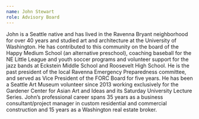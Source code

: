 ```yaml
---
name: John Stewart
role: Advisory Board
---
```

John is a Seattle native and has lived in the Ravenna Bryant neighborhood for over 40 years and studied art and architecture at the University of Washington. He has contributed to this community on the board of the Happy Medium School (an alternative preschool), coaching baseball for the NE Little League and youth soccer programs and volunteer support for the jazz bands at Eckstein Middle School and Roosevelt High School. He is the past president of the local Ravenna Emergency Preparedness committee, and served as Vice President of the FORC Board for five years. He has been a Seattle Art Museum volunteer since 2013 working exclusively for the Gardener Center for Asian Art and Ideas and its Saturday University Lecture Series. John’s professional career spans 35 years as a business consultant/project manager in custom residential and commercial construction and 15 years as a Washington real estate broker.